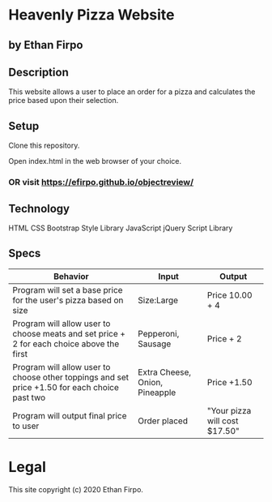 # Heavenly Pizza Website

## by Ethan Firpo

## Description

This website allows a user to place an order for a pizza and calculates the price based upon their selection.

## Setup

Clone this repository.

Open index.html in the web browser of your choice.

### OR visit https://efirpo.github.io/objectreview/

## Technology

HTML
CSS
Bootstrap Style Library
JavaScript
jQuery Script Library

## Specs

|Behavior|Input|Output|
|------|------|------|
|Program will set a base price for the user's pizza based on size|Size:Large|Price 10.00 + 4|
|Program will allow user to choose meats and set price + 2 for each choice above the first|Pepperoni, Sausage|Price + 2|
|Program will allow user to choose other toppings and set price +1.50 for each choice past two|Extra Cheese, Onion, Pineapple|Price +1.50|
|Program will output final price to user|Order placed|"Your pizza will cost $17.50"|

# Legal

This site copyright (c) 2020 Ethan Firpo.